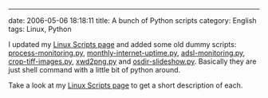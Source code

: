 ---
date: 2006-05-06 18:18:11
title: A bunch of Python scripts
category: English
tags: Linux, Python

I updated my [Linux Scripts page](http://kevin.deldycke.com/code/) and added some old dummy scripts: [process-monitoring.py](http://github.com/kdeldycke/scripts/blob/master/process-monitoring.py), [monthly-internet-uptime.py](http://github.com/kdeldycke/scripts/blob/master/monthly-internet-uptime.py), [adsl-monitoring.py](http://github.com/kdeldycke/scripts/blob/master/adsl-monitoring.py), [crop-tiff-images.py](http://github.com/kdeldycke/scripts/blob/master/crop-tiff-images.py), [xwd2png.py](http://github.com/kdeldycke/scripts/blob/master/xwd2png.py) and [osdir-slideshow.py](http://github.com/kdeldycke/scripts/blob/master/osdir-slideshow.py). Basically they are just shell command with a little bit of python around.

Take a look at my [Linux Scripts page](http://kevin.deldycke.com/code/) to get a short description of each.
